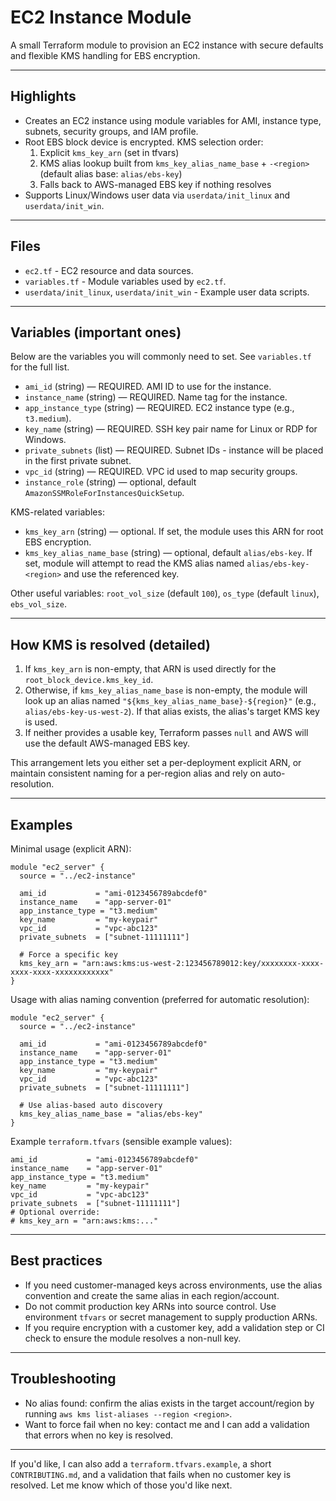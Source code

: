 # EC2 Instance Module

A small Terraform module to provision an EC2 instance with secure defaults and flexible KMS handling for EBS encryption.

---

## Highlights

- Creates an EC2 instance using module variables for AMI, instance type, subnets, security groups, and IAM profile.
- Root EBS block device is encrypted. KMS selection order:
  1. Explicit `kms_key_arn` (set in tfvars)
  2. KMS alias lookup built from `kms_key_alias_name_base` + `-<region>` (default alias base: `alias/ebs-key`)
  3. Falls back to AWS-managed EBS key if nothing resolves
- Supports Linux/Windows user data via `userdata/init_linux` and `userdata/init_win`.

---

## Files

- `ec2.tf` - EC2 resource and data sources.
- `variables.tf` - Module variables used by `ec2.tf`.
- `userdata/init_linux`, `userdata/init_win` - Example user data scripts.

---

## Variables (important ones)

Below are the variables you will commonly need to set. See `variables.tf` for the full list.

- `ami_id` (string) — REQUIRED. AMI ID to use for the instance.
- `instance_name` (string) — REQUIRED. Name tag for the instance.
- `app_instance_type` (string) — REQUIRED. EC2 instance type (e.g., `t3.medium`).
- `key_name` (string) — REQUIRED. SSH key pair name for Linux or RDP for Windows.
- `private_subnets` (list) — REQUIRED. Subnet IDs - instance will be placed in the first private subnet.
- `vpc_id` (string) — REQUIRED. VPC id used to map security groups.
- `instance_role` (string) — optional, default `AmazonSSMRoleForInstancesQuickSetup`.

KMS-related variables:
- `kms_key_arn` (string) — optional. If set, the module uses this ARN for root EBS encryption.
- `kms_key_alias_name_base` (string) — optional, default `alias/ebs-key`. If set, module will attempt to read the KMS alias named `alias/ebs-key-<region>` and use the referenced key.

Other useful variables: `root_vol_size` (default `100`), `os_type` (default `linux`), `ebs_vol_size`.

---

## How KMS is resolved (detailed)

1. If `kms_key_arn` is non-empty, that ARN is used directly for the `root_block_device.kms_key_id`.
2. Otherwise, if `kms_key_alias_name_base` is non-empty, the module will look up an alias named `"${kms_key_alias_name_base}-${region}"` (e.g., `alias/ebs-key-us-west-2`). If that alias exists, the alias's target KMS key is used.
3. If neither provides a usable key, Terraform passes `null` and AWS will use the default AWS-managed EBS key.

This arrangement lets you either set a per-deployment explicit ARN, or maintain consistent naming for a per-region alias and rely on auto-resolution.

---

## Examples

Minimal usage (explicit ARN):

```hcl
module "ec2_server" {
  source = "../ec2-instance"

  ami_id           = "ami-0123456789abcdef0"
  instance_name    = "app-server-01"
  app_instance_type = "t3.medium"
  key_name         = "my-keypair"
  vpc_id           = "vpc-abc123"
  private_subnets  = ["subnet-11111111"]

  # Force a specific key
  kms_key_arn = "arn:aws:kms:us-west-2:123456789012:key/xxxxxxxx-xxxx-xxxx-xxxx-xxxxxxxxxxxx"
}
```

Usage with alias naming convention (preferred for automatic resolution):

```hcl
module "ec2_server" {
  source = "../ec2-instance"

  ami_id           = "ami-0123456789abcdef0"
  instance_name    = "app-server-01"
  app_instance_type = "t3.medium"
  key_name         = "my-keypair"
  vpc_id           = "vpc-abc123"
  private_subnets  = ["subnet-11111111"]

  # Use alias-based auto discovery
  kms_key_alias_name_base = "alias/ebs-key"
}
```

Example `terraform.tfvars` (sensible example values):

```hcl
ami_id           = "ami-0123456789abcdef0"
instance_name    = "app-server-01"
app_instance_type = "t3.medium"
key_name         = "my-keypair"
vpc_id           = "vpc-abc123"
private_subnets  = ["subnet-11111111"]
# Optional override:
# kms_key_arn = "arn:aws:kms:..."
```

---

## Best practices

- If you need customer-managed keys across environments, use the alias convention and create the same alias in each region/account.
- Do not commit production key ARNs into source control. Use environment `tfvars` or secret management to supply production ARNs.
- If you require encryption with a customer key, add a validation step or CI check to ensure the module resolves a non-null key.

---

## Troubleshooting

- No alias found: confirm the alias exists in the target account/region by running `aws kms list-aliases --region <region>`.
- Want to force fail when no key: contact me and I can add a validation that errors when no key is resolved.

---

If you'd like, I can also add a `terraform.tfvars.example`, a short `CONTRIBUTING.md`, and a validation that fails when no customer key is resolved. Let me know which of those you'd like next.